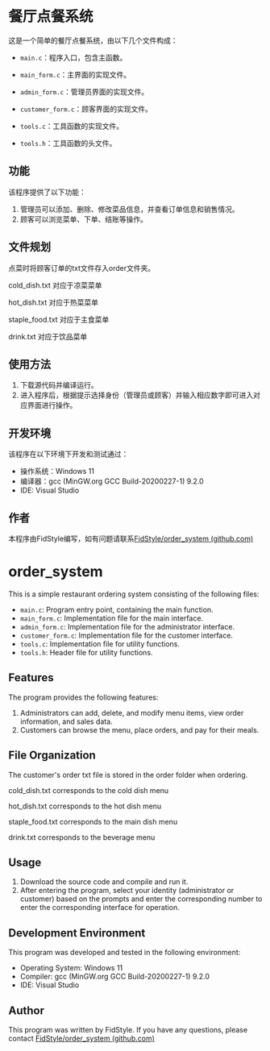 # 餐厅点餐系统

这是一个简单的餐厅点餐系统，由以下几个文件构成：

- `main.c`：程序入口，包含主函数。
- `main_form.c`：主界面的实现文件。

- `admin_form.c`：管理员界面的实现文件。
- `customer_form.c`：顾客界面的实现文件。
- `tools.c`：工具函数的实现文件。
- `tools.h`：工具函数的头文件。

## 功能

该程序提供了以下功能：

1. 管理员可以添加、删除、修改菜品信息，并查看订单信息和销售情况。
2. 顾客可以浏览菜单、下单、结账等操作。

## 文件规划

点菜时将顾客订单的txt文件存入order文件夹。

cold_dish.txt 对应于凉菜菜单

hot_dish.txt 对应于热菜菜单

staple_food.txt 对应于主食菜单

drink.txt 对应于饮品菜单

## 使用方法

1. 下载源代码并编译运行。
2. 进入程序后，根据提示选择身份（管理员或顾客）并输入相应数字即可进入对应界面进行操作。

## 开发环境

该程序在以下环境下开发和测试通过：

- 操作系统：Windows 11
- 编译器：gcc (MinGW.org GCC Build-20200227-1) 9.2.0
- IDE: Visual Studio

## 作者

本程序由FidStyle编写，如有问题请联系[FidStyle/order_system (github.com)](https://github.com/FidStyle/order_system)



# order_system

This is a simple restaurant ordering system consisting of the following files:

- `main.c`: Program entry point, containing the main function.
- `main_form.c`: Implementation file for the main interface.
- `admin_form.c`: Implementation file for the administrator interface.
- `customer_form.c`: Implementation file for the customer interface.
- `tools.c`: Implementation file for utility functions.
- `tools.h`: Header file for utility functions.

## Features

The program provides the following features:

1. Administrators can add, delete, and modify menu items, view order information, and sales data.
2. Customers can browse the menu, place orders, and pay for their meals.

## File Organization

The customer's order txt file is stored in the order folder when ordering.

cold_dish.txt corresponds to the cold dish menu

hot_dish.txt corresponds to the hot dish menu

staple_food.txt corresponds to the main dish menu

drink.txt corresponds to the beverage menu

## Usage

1. Download the source code and compile and run it.
2. After entering the program, select your identity (administrator or customer) based on the prompts and enter the corresponding number to enter the corresponding interface for operation.

## Development Environment

This program was developed and tested in the following environment:

- Operating System: Windows 11
- Compiler: gcc (MinGW.org GCC Build-20200227-1) 9.2.0
- IDE: Visual Studio

## Author

This program was written by FidStyle. If you have any questions, please contact [FidStyle/order_system (github.com)](https://github.com/FidStyle/order_system)
